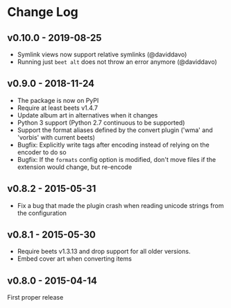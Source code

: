 Change Log
==========

## v0.10.0 - 2019-08-25

* Symlink views now support relative symlinks (@daviddavo)
* Running just `beet alt` does not throw an error anymore (@daviddavo)

## v0.9.0 - 2018-11-24
* The package is now on PyPI
* Require at least beets v1.4.7
* Update album art in alternatives when it changes
* Python 3 support (Python 2.7 continuous to be supported)
* Support the format aliases defined by the convert plugin ('wma' and 'vorbis'
  with current beets)
* Bugfix: Explicitly write tags after encoding instead of relying on the
  encoder to do so
* Bugfix: If the `formats` config option is modified, don't move files if the
  extension would change, but re-encode

## v0.8.2 - 2015-05-31
* Fix a bug that made the plugin crash when reading unicode strings
  from the configuration

## v0.8.1 - 2015-05-30
* Require beets v1.3.13 and drop support for all older versions.
* Embed cover art when converting items

## v0.8.0 - 2015-04-14
First proper release

